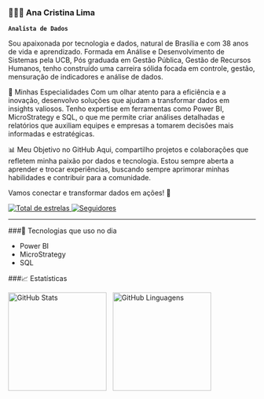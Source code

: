 ### 👩🏻‍💻 Ana Cristina Lima



**`Analista de Dados`**

 Sou apaixonada por tecnologia e dados, natural de Brasília e com 38 anos de vida e aprendizado. Formada em Análise e Desenvolvimento de Sistemas pela UCB, Pós graduada em Gestão Pública, Gestão de Recursos Humanos, tenho construído uma carreira sólida focada em controle, gestão, mensuração de indicadores e análise de dados.


🔧 Minhas Especialidades
 Com um olhar atento para a eficiência e a inovação, desenvolvo soluções que ajudam a transformar dados em insights valiosos. Tenho expertise em ferramentas como Power BI, MicroStrategy e SQL, o que me permite criar análises detalhadas e relatórios que auxiliam equipes e empresas a tomarem decisões mais informadas e estratégicas.


📊 Meu Objetivo no GitHub
 Aqui, compartilho projetos e colaborações que refletem minha paixão por dados e tecnologia. Estou sempre aberta a aprender e trocar experiências, buscando sempre aprimorar minhas habilidades e contribuir para a comunidade.


Vamos conectar e transformar dados em ações! 🚀

<p align="left">    <a href="https://github.com/AnaRibeiroL?tab=repositories&sort=stargazers">        <img 
            alt="Total de estrelas" 
            title="Total de estrelas GitHub" 
            src="https://custom-icon-badges.demolab.com/github/stars/AnaRibeiroL?color=55960c&style=for-the-badge&labelColor=488207&logo=star&label=estrelas"        />
    </a>
    <a href="https://github.com/AnaRibeiroL?tab=followers">        <img 
            alt="Seguidores" 
            title="Me siga no GitHub" 
            src="https://custom-icon-badges.demolab.com/github/followers/AnaRibeiroL?color=236ad3&labelColor=1155ba&style=for-the-badge&logo=github&label=Seguidores&logoColor=white"        />
    </a>
</p>

---

###🤖 Tecnologias que uso no dia

- Power BI
- MicroStrategy
- SQL

###📈 Estatísticas

<p>
  <img 
    align="left" 
    alt="GitHub Stats" 
    height="200" 
    style="padding-right: 10px;" 
    src="https://github-readme-stats.vercel.app/api?username=AnaRibeiroL&show_icons=true&theme=tokyonight&include_all_commits=true&locale=pt-br" 
  />
  <img 
    align="left" 
    alt="GitHub Linguagens" 
    height="200" 
    src="https://github-readme-stats.vercel.app/api/top-langs/?username=AnaRibeiroL&theme=tokyonight&layout=compact&custom_title=Tecnologias&langs_count=9" 
  />
</p>
